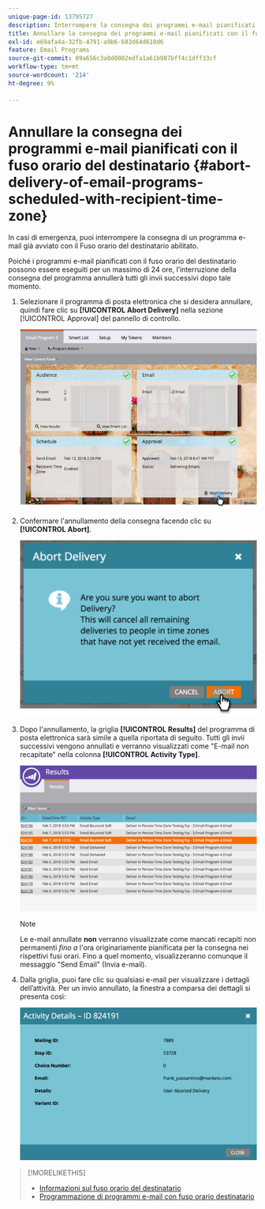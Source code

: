 ```yaml
---
unique-page-id: 13795727
description: Interrompere la consegna dei programmi e-mail pianificati con il fuso orario del destinatario - Documentazione di Marketo - Documentazione del prodotto
title: Annullare la consegna dei programmi e-mail pianificati con il fuso orario del destinatario
exl-id: e69afa4a-32fb-4791-a9b6-683d64d610d6
feature: Email Programs
source-git-commit: 09a656c3a0d0002edfa1a61b987bff4c1dff33cf
workflow-type: tm+mt
source-wordcount: '214'
ht-degree: 9%

---
```


# Annullare la consegna dei programmi e-mail pianificati con il fuso orario del destinatario {#abort-delivery-of-email-programs-scheduled-with-recipient-time-zone}

In casi di emergenza, puoi interrompere la consegna di un programma e-mail già avviato con il Fuso orario del destinatario abilitato.

Poiché i programmi e-mail pianificati con il fuso orario del destinatario possono essere eseguiti per un massimo di 24 ore, l’interruzione della consegna del programma annullerà tutti gli invii successivi dopo tale momento.

1. Selezionare il programma di posta elettronica che si desidera annullare, quindi fare clic su **[!UICONTROL Abort Delivery]** nella sezione [!UICONTROL Approval] del pannello di controllo.

   ![](assets/ptz-abortdelivery.png)

1. Confermare l&#39;annullamento della consegna facendo clic su **[!UICONTROL Abort]**.

   ![](assets/image2018-2-23-11-3a20-3a27.png)

1. Dopo l&#39;annullamento, la griglia **[!UICONTROL Results]** del programma di posta elettronica sarà simile a quella riportata di seguito. Tutti gli invii successivi vengono annullati e verranno visualizzati come &quot;E-mail non recapitate&quot; nella colonna **[!UICONTROL Activity Type]**.

   ![](assets/image2018-2-23-11-3a22-3a11.png)

   >[!NOTE]
   >
   >Le e-mail annullate **non** verranno visualizzate come mancati recapiti non permanenti *fino a* l&#39;ora originariamente pianificata per la consegna nei rispettivi fusi orari. Fino a quel momento, visualizzeranno comunque il messaggio &quot;Send Email&quot; (Invia e-mail).

1. Dalla griglia, puoi fare clic su qualsiasi e-mail per visualizzare i dettagli dell’attività. Per un invio annullato, la finestra a comparsa dei dettagli si presenta così:

   ![](assets/image2018-2-23-11-3a30-3a46.png)

>[!MORELIKETHIS]
>
>* [Informazioni sul fuso orario del destinatario](/help/marketo/product-docs/email-marketing/email-programs/email-program-actions/scheduling-with-recipient-time-zone/understanding-recipient-time-zone.md)
>* [Programmazione di programmi e-mail con fuso orario destinatario](/help/marketo/product-docs/email-marketing/email-programs/email-program-actions/scheduling-with-recipient-time-zone/schedule-email-programs-with-recipient-time-zone.md)
